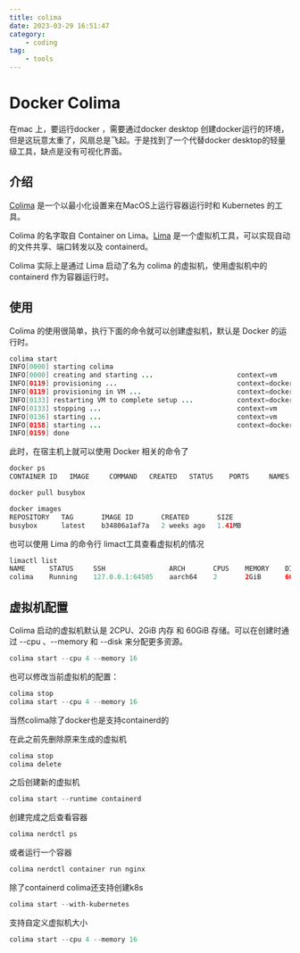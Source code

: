 ```yaml
---
title: colima
date: 2023-03-29 16:51:47
category:
	- coding
tag:
    - tools
---
```


# Docker Colima

 在mac 上，要运行docker ，需要通过docker desktop 创建docker运行的环境，但是这玩意太重了，风扇总是飞起。于是找到了一个代替docker desktop的轻量级工具，缺点是没有可视化界面。

## 介绍

[Colima](https://github.com/abiosoft/colima) 是一个以最小化设置来在MacOS上运行容器运行时和 Kubernetes 的工具。

Colima 的名字取自 Container on Lima。[Lima](https://github.com/lima-vm/lima) 是一个虚拟机工具，可以实现自动的文件共享、端口转发以及 containerd。

Colima 实际上是通过 Lima 启动了名为 colima 的虚拟机，使用虚拟机中的 containerd 作为容器运行时。

## 使用

Colima 的使用很简单，执行下面的命令就可以创建虚拟机，默认是 Docker 的运行时。

```java
colima start
INFO[0000] starting colima
INFO[0000] creating and starting ...                     context=vm
INFO[0119] provisioning ...                              context=docker
INFO[0119] provisioning in VM ...                        context=docker
INFO[0133] restarting VM to complete setup ...           context=docker
INFO[0133] stopping ...                                  context=vm
INFO[0136] starting ...                                  context=vm
INFO[0158] starting ...                                  context=docker
INFO[0159] done
```

此时，在宿主机上就可以使用 Docker 相关的命令了

```java
docker ps
CONTAINER ID   IMAGE     COMMAND   CREATED   STATUS    PORTS     NAMES

docker pull busybox

docker images
REPOSITORY   TAG       IMAGE ID       CREATED       SIZE
busybox      latest    b34806a1af7a   2 weeks ago   1.41MB
```

也可以使用 Lima 的命令行 limact工具查看虚拟机的情况

```java
limactl list
NAME      STATUS     SSH                ARCH       CPUS    MEMORY    DISK     DIR
colima    Running    127.0.0.1:64505    aarch64    2       2GiB      60GiB    /Users/addo/.lima/colima
```

## 虚拟机配置

Colima 启动的虚拟机默认是 2CPU、2GiB 内存 和 60GiB 存储。可以在创建时通过 --cpu 、--memory 和 --disk 来分配更多资源。

```java
colima start --cpu 4 --memory 16
```

也可以修改当前虚拟机的配置：

```java
colima stop
colima start --cpu 4 --memory 16
```

当然colima除了docker也是支持containerd的

在此之前先删除原来生成的虚拟机

```java
colima stop
colima delete
```

之后创建新的虚拟机

```java
colima start --runtime containerd
```

创建完成之后查看容器

```java
colima nerdctl ps
```

或者运行一个容器

```java
colima nerdctl container run nginx
```

除了containerd colima还支持创建k8s

```java
colima start --with-kubernetes
```

支持自定义虚拟机大小

```java
colima start --cpu 4 --memory 16
```
